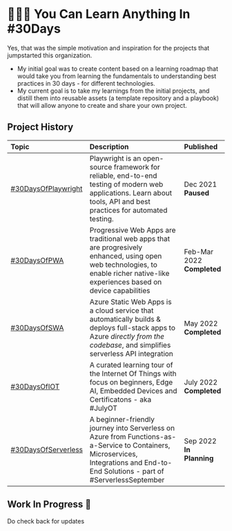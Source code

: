 
# 👩🏽‍💻 You Can Learn Anything In #30Days

Yes, that was the simple motivation and inspiration for the projects that jumpstarted this organization. 
 * My initial goal was to create content based on a learning roadmap that would take you from learning the fundamentals to understanding best practices in 30 days - for different technologies.
 * My current goal is to take my learnings from the initial projects, and distill them into reusable assets (a template repository and a playbook) that will allow anyone to create and share your own project.


## Project History

| Topic | Description | Published |
|:---|:---|:---|
| [#30DaysOfPlaywright](https://aka.ms/30DaysOf/Playwright) | Playwright is an open-source framework for reliable, end-to-end testing of modern web applications. Learn about tools, API and best practices for automated testing. | Dec 2021 <br/> **Paused** |
| [#30DaysOfPWA](https://aka.ms/30DaysOf/PWA) | Progressive Web Apps are traditional web apps that are progresively enhanced, using open web technologies, to enable richer native-like experiences based on device capabilities| Feb-Mar 2022 <br/> **Completed** |
| [#30DaysOfSWA](https://aka.ms/30DaysOf/SWA)| Azure Static Web Apps is a cloud service that automatically builds & deploys full-stack apps to Azure _directly from the codebase_, and simplifies serverless API integration | May 2022 <br/> **Completed** |
| [#30DaysOfIOT](https://julyot.dev)| A curated learning tour of the Internet Of Things with focus on beginners, Edge AI, Embedded Devices and Certificatons - aka #JulyOT | July 2022  <br/> **Completed** |
| [#30DaysOfServerless](https://aka.ms/serverless-september)| A beginner-friendly journey into Serverless on Azure from Functions-as-a-Service to Containers, Microservices, Integrations and End-to-End Solutions - part of #ServerlessSeptember | Sep 2022  <br/> **In Planning** |

## Work In Progress 🚧

Do check back for updates
